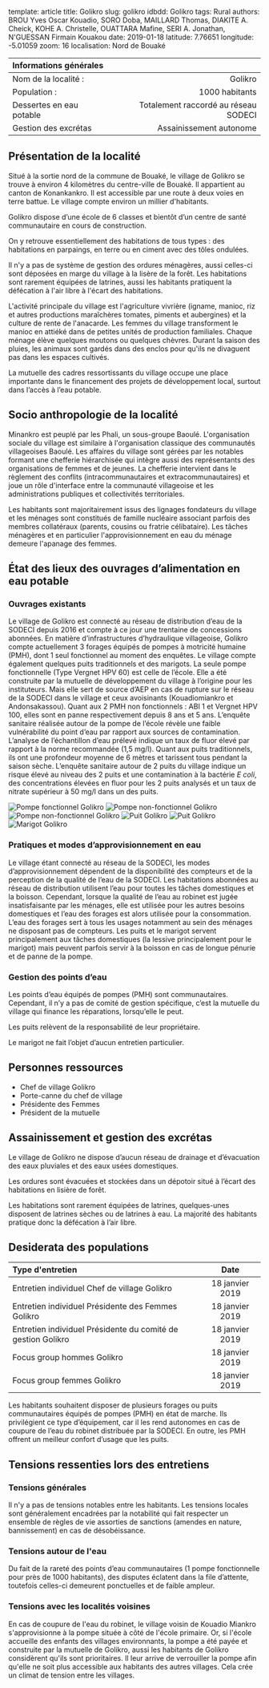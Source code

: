 template: article
title: Golikro
slug: golikro
idbdd: Golikro
tags: Rural
authors: BROU Yves Oscar Kouadio, SORO Doba, MAILLARD Thomas, DIAKITE A. Cheick, KOHE A. Christelle, OUATTARA Mafine, SERI A. Jonathan, N'GUESSAN Firmain Kouakou
date: 2019-01-18
latitude: 7.76651
longitude: -5.01059
zoom: 16
localisation: Nord de Bouaké


|Informations générales||
|:--|--:|
| Nom de la localité : | Golikro | 
| Population : | 1000 habitants | 
| Dessertes en eau potable | Totalement raccordé au réseau SODECI | 
| Gestion des excrétas | Assainissement autonome | 


## Présentation de la localité
Situé à la sortie nord de la commune de Bouaké, le village de Golikro se trouve à environ 4 kilomètres du centre-ville de Bouaké. Il appartient au canton de Konankankro. Il est accessible par une route à deux voies en terre battue. Le village compte environ un millier d'habitants.


Golikro dispose d’une école de 6 classes et bientôt d’un centre de santé communautaire en cours de construction.


On y retrouve essentiellement des habitations de tous types : des habitations en parpaings, en terre ou en ciment avec des tôles ondulées. 


Il n'y a pas de système de gestion des ordures ménagères, aussi celles-ci sont déposées en marge du village à la lisère de la forêt. Les habitations sont rarement équipées de latrines, aussi les habitants pratiquent la défécation à l'air libre à l'écart des habitations.


L'activité principale du village est l'agriculture vivrière (igname, manioc, riz et autres productions maraîchères tomates, piments et aubergines) et la culture de rente de l'anacarde. Les femmes du village transforment le manioc en attiéké dans de petites unités de production familiales. Chaque ménage élève quelques moutons ou quelques chèvres. Durant la saison des pluies, les animaux sont gardés dans des enclos pour qu'ils ne divaguent pas dans les espaces cultivés.


La mutuelle des cadres ressortissants du village occupe une place importante dans le financement des projets de développement local, surtout dans l’accès à l’eau potable.


## Socio anthropologie de la localité


Minankro est peuplé par les Phali, un sous-groupe Baoulé. L'organisation sociale du village est similaire à l'organisation classique des communautés villageoises Baoulé. Les affaires du village sont gérées par les notables formant une chefferie hiérarchisée qui intègre aussi des représentants des organisations de femmes et de jeunes. La chefferie intervient dans le règlement des conflits (intracommunautaires et extracommunautaires) et joue un rôle d'interface entre la communauté villageoise et les administrations publiques et collectivités territoriales. 



 Les habitants sont majoritairement issus des lignages fondateurs du village et les ménages sont constitués de famille nucléaire associant parfois des membres collatéraux (parents, cousins ou fratrie célibataire). Les tâches ménagères et en particulier l'approvisionnement en eau du ménage demeure l'apanage des femmes.


## État des lieux des ouvrages d’alimentation en eau potable

### Ouvrages existants
Le village de Golikro est connecté au réseau de distribution d’eau de la SODECI depuis 2016 et compte à ce jour une trentaine de concessions abonnées. En matière d’infrastructures d’hydraulique villageoise, Golikro compte actuellement 3 forages équipés de pompes à motricité humaine (PMH), dont 1 seul fonctionnel au moment des enquêtes. Le village compte également quelques puits traditionnels et des marigots.
La seule pompe fonctionnelle (Type Vergnet HPV 60) est celle de l’école. Elle a été construite par la mutuelle de développement du village à l’origine pour les instituteurs. Mais elle sert de source d’AEP en cas de rupture sur le réseau de la SODECI dans le village et ceux avoisinants (Kouadiomiankro et Andonsakassou). Quant aux 2 PMH non fonctionnels : ABI 1 et Vergnet HPV 100, elles sont en panne respectivement depuis 8 ans et 5 ans. L’enquête sanitaire réalisée autour de la pompe de l’école révèle une faible vulnérabilité du point d’eau par rapport aux sources de contamination. L’analyse de l’échantillon d’eau prélevé indique un taux de fluor élevé par rapport à la norme recommandée (1,5 mg/l).
Quant aux puits traditionnels, ils ont une profondeur moyenne de 6 mètres et tarissent tous pendant la saison sèche. L’enquête sanitaire autour de 2 puits du village indique un risque élevé au niveau des 2 puits  et une contamination à la bactérie *E coli*, des concentrations élevées en fluor pour les 2 puits analysés et un taux de nitrate supérieur à 50 mg/l dans un des puits.


![Pompe fonctionnel Golikro](images/IMG_20190118_091501.jpg "Pompe fonctionnel Golikro")
![Pompe non-fonctionnel Golikro](images/IMG_20190118_093049.jpg "Pompe non-fonctionnel Golikro")
![Pompe non-fonctionnel Golikro](images/IMG_20190118_101718.jpg "Pompe non-fonctionnel Golikro")
![Puit Golikro](images/IMG_20190118_095731.jpg "Puit Golikro")
![Puit Golikro](images/IMG_20190118_100529.jpg "Puit Golikro")
![Marigot Golikro](images/IMG_20190118_113016.jpg "Marigot Golikro")


### Pratiques et modes d’approvisionnement en eau
Le village étant connecté au réseau de la SODECI, les modes d’approvisionnement dépendent de la disponibilité des compteurs et de la perception de la qualité de l’eau de la SODECI.
Les habitations abonnées au réseau de distribution utilisent l’eau pour toutes les tâches domestiques et la boisson. Cependant, lorsque la qualité de l’eau au robinet est jugée insatisfaisante par les ménages, elle est utilisée pour les autres besoins domestiques et l’eau des forages est alors utilisée pour la consommation.
L’eau des forages sert à tous les usages notamment au sein des ménages ne disposant pas de compteurs.
Les puits et le marigot servent principalement aux tâches domestiques (la lessive principalement pour le marigot) mais peuvent parfois servir à la boisson en cas de longue pénurie et de panne de la pompe.


### Gestion des points d’eau


Les points d’eau équipés de pompes (PMH) sont communautaires. Cependant, il n’y a pas de comité de gestion spécifique, c’est la mutuelle du village qui finance les réparations, lorsqu’elle le peut. 


Les puits relèvent de la responsabilité de leur propriétaire.


Le marigot ne fait l’objet d’aucun entretien particulier.

## Personnes ressources


* Chef de village Golikro
* Porte-canne du chef de village
* Présidente des Femmes 
* Président de la mutuelle


## Assainissement et gestion des excrétas


Le village de Golikro ne dispose d’aucun réseau de drainage et d’évacuation des eaux pluviales et des eaux usées domestiques.


Les ordures sont évacuées et stockées dans un dépotoir situé à l’écart des habitations en lisière de forêt.


Les habitations sont rarement équipées de latrines, quelques-unes disposent de latrines sèches ou de latrines à eau. La majorité des habitants pratique donc la défécation à l’air libre.


## Desiderata des populations


| Type d'entretien | Date | 
| :-- | :--: | 
| Entretien individuel Chef de village Golikro|18 janvier 2019| 
| Entretien individuel Présidente des Femmes Golikro|18 janvier 2019|
| Entretien individuel Présidente du comité de gestion Golikro|18 janvier 2019| | 
| Focus group hommes Golikro|18 janvier 2019|
| Focus group femmes Golikro|18 janvier 2019|  


Les habitants souhaitent disposer de plusieurs forages ou puits communautaires équipés de pompes (PMH) en état de marche. Ils privilégient ce type d’équipement, car il les rend autonomes en cas de coupure de l’eau du robinet distribuée par la SODECI. En outre, les PMH offrent un meilleur confort d’usage que les puits. 

## Tensions ressenties lors des entretiens

### Tensions générales
Il n'y a pas de tensions notables entre les habitants. Les tensions locales sont généralement encadrées par la notabilité qui fait respecter un ensemble de règles de vie assorties de sanctions (amendes en nature, bannissement) en cas de désobéissance.

### Tensions autour de l'eau
Du fait de la rareté des points d’eau communautaires (1 pompe fonctionnelle pour près de 1000 habitants), des disputes éclatent dans la file d’attente, toutefois celles-ci demeurent ponctuelles et de faible ampleur.

### Tensions avec les localités voisines
En cas de coupure de l'eau du robinet, le village voisin de Kouadio Miankro s'approvisionne à la pompe située à côté de l'école primaire. Or, si l'école accueille des enfants des villages environnants, la pompe a été payée et construite par la mutuelle de Golikro, aussi les habitants de Golikro considèrent qu'ils sont prioritaires. Il leur arrive de verrouiller la pompe afin qu'elle ne soit plus accessible aux habitants des autres villages. Cela crée un climat de tension entre les villages.

